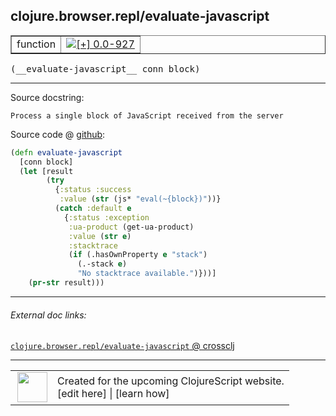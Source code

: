 ## clojure.browser.repl/evaluate-javascript



 <table border="1">
<tr>
<td>function</td>
<td><a href="https://github.com/cljsinfo/cljs-api-docs/tree/0.0-927"><img valign="middle" alt="[+] 0.0-927" title="Added in 0.0-927" src="https://img.shields.io/badge/+-0.0--927-lightgrey.svg"></a> </td>
</tr>
</table>


 <samp>
(__evaluate-javascript__ conn block)<br>
</samp>

---





Source docstring:

```
Process a single block of JavaScript received from the server
```


Source code @ [github](https://github.com/clojure/clojurescript/blob/r1.7.58/src/main/cljs/clojure/browser/repl.cljs#L54-L69):

```clj
(defn evaluate-javascript
  [conn block]
  (let [result
        (try
          {:status :success
           :value (str (js* "eval(~{block})"))}
          (catch :default e
            {:status :exception
             :ua-product (get-ua-product)
             :value (str e)
             :stacktrace
             (if (.hasOwnProperty e "stack")
               (.-stack e)
               "No stacktrace available.")}))]
    (pr-str result)))
```

<!--
Repo - tag - source tree - lines:

 <pre>
clojurescript @ r1.7.58
└── src
    └── main
        └── cljs
            └── clojure
                └── browser
                    └── <ins>[repl.cljs:54-69](https://github.com/clojure/clojurescript/blob/r1.7.58/src/main/cljs/clojure/browser/repl.cljs#L54-L69)</ins>
</pre>

-->

---



###### External doc links:

[`clojure.browser.repl/evaluate-javascript` @ crossclj](http://crossclj.info/fun/clojure.browser.repl.cljs/evaluate-javascript.html)<br>

---

 <table>
<tr><td>
<img valign="middle" align="right" width="48px" src="http://i.imgur.com/Hi20huC.png">
</td><td>
Created for the upcoming ClojureScript website.<br>
[edit here] | [learn how]
</td></tr></table>

[edit here]:https://github.com/cljsinfo/cljs-api-docs/blob/master/cljsdoc/clojure.browser.repl/evaluate-javascript.cljsdoc
[learn how]:https://github.com/cljsinfo/cljs-api-docs/wiki/cljsdoc-files

<!--

This information was too distracting to show to readers, but I'll leave it
commented here since it is helpful to:

- pretty-print the data used to generate this document
- and show how to retrieve that data



The API data for this symbol:

```clj
{:ns "clojure.browser.repl",
 :name "evaluate-javascript",
 :signature ["[conn block]"],
 :history [["+" "0.0-927"]],
 :type "function",
 :full-name-encode "clojure.browser.repl/evaluate-javascript",
 :source {:code "(defn evaluate-javascript\n  [conn block]\n  (let [result\n        (try\n          {:status :success\n           :value (str (js* \"eval(~{block})\"))}\n          (catch :default e\n            {:status :exception\n             :ua-product (get-ua-product)\n             :value (str e)\n             :stacktrace\n             (if (.hasOwnProperty e \"stack\")\n               (.-stack e)\n               \"No stacktrace available.\")}))]\n    (pr-str result)))",
          :title "Source code",
          :repo "clojurescript",
          :tag "r1.7.58",
          :filename "src/main/cljs/clojure/browser/repl.cljs",
          :lines [54 69]},
 :full-name "clojure.browser.repl/evaluate-javascript",
 :docstring "Process a single block of JavaScript received from the server"}

```

Retrieve the API data for this symbol:

```clj
;; from Clojure REPL
(require '[clojure.edn :as edn])
(-> (slurp "https://raw.githubusercontent.com/cljsinfo/cljs-api-docs/catalog/cljs-api.edn")
    (edn/read-string)
    (get-in [:symbols "clojure.browser.repl/evaluate-javascript"]))
```

-->
